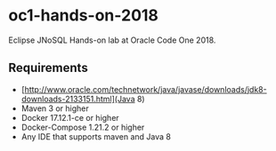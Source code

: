 # oc1-hands-on-2018
Eclipse JNoSQL Hands-on lab at Oracle Code One 2018.


## Requirements

* [http://www.oracle.com/technetwork/java/javase/downloads/jdk8-downloads-2133151.html](Java 8)
* Maven 3 or higher
* Docker 17.12.1-ce or higher
* Docker-Compose 1.21.2 or higher
* Any IDE that supports maven and Java 8
